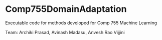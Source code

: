 # Comp755DomainAdaptation

Executable code for methods developed for Comp 755 Machine Learning

Team: Archiki Prasad, Avinash Madasu, Anvesh Rao Vijjini
